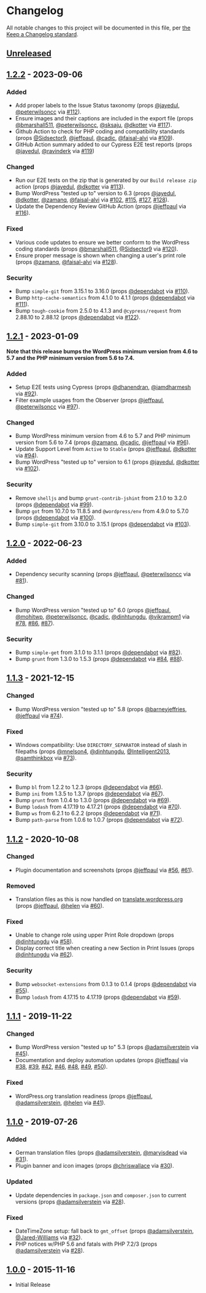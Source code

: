 # Changelog

All notable changes to this project will be documented in this file, per [the Keep a Changelog standard](http://keepachangelog.com/).

## [Unreleased]

## [1.2.2] - 2023-09-06
### Added
- Add proper labels to the Issue Status taxonomy (props [@jayedul](https://github.com/jayedul), [@peterwilsoncc](https://github.com/peterwilsoncc) via [#112](https://github.com/10up/eight-day-week/pull/112)).
- Ensure images and their captions are included in the export file (props [@bmarshall511](https://github.com/bmarshall511), [@peterwilsoncc](https://github.com/peterwilsoncc), [@sksaju](https://github.com/sksaju), [@dkotter](https://github.com/dkotter) via [#117](https://github.com/10up/eight-day-week/pull/117)).
- Github Action to check for PHP coding and compatibility standards (props [@Sidsector9](https://github.com/Sidsector9), [@jeffpaul](https://github.com/jeffpaul), [@cadic](https://github.com/cadic), [@faisal-alvi](https://github.com/faisal-alvi) via [#109](https://github.com/10up/eight-day-week/pull/109)).
- GitHub Action summary added to our Cypress E2E test reports (props [@jayedul](https://github.com/jayedul), [@ravinderk](https://github.com/ravinderk) via [#119](https://github.com/10up/eight-day-week/pull/119))

### Changed
- Run our E2E tests on the zip that is generated by our `Build release zip` action (props [@jayedul](https://github.com/jayedul), [@dkotter](https://github.com/dkotter) via [#113](https://github.com/10up/eight-day-week/pull/113)).
- Bump WordPress "tested up to" version to 6.3 (props [@jayedul](https://github.com/jayedul), [@dkotter](https://github.com/dkotter), [@zamanq](https://github.com/zamanq), [@faisal-alvi](https://github.com/faisal-alvi) via [#102](https://github.com/10up/eight-day-week/pull/102), [#115](https://github.com/10up/eight-day-week/pull/115), [#127](https://github.com/10up/eight-day-week/pull/127), [#128](https://github.com/10up/eight-day-week/pull/128)).
- Update the Dependency Review GitHub Action (props [@jeffpaul](https://github.com/jeffpaul) via [#116](https://github.com/10up/eight-day-week/pull/116)).

### Fixed
- Various code updates to ensure we better conform to the WordPress coding standards (props [@bmarshall511](https://github.com/bmarshall511), [@Sidsector9](https://github.com/Sidsector9) via [#120](https://github.com/10up/eight-day-week/pull/120)).
- Ensure proper message is shown when changing a user's print role (props [@zamanq](https://github.com/zamanq), [@faisal-alvi](https://github.com/faisal-alvi) via [#128](https://github.com/10up/eight-day-week/pull/128)).

### Security
- Bump `simple-git` from 3.15.1 to 3.16.0 (props [@dependabot](https://github.com/apps/dependabot) via [#110](https://github.com/10up/eight-day-week/pull/110)).
- Bump `http-cache-semantics` from 4.1.0 to 4.1.1 (props [@dependabot](https://github.com/apps/dependabot) via [#111](https://github.com/10up/eight-day-week/pull/111)).
- Bump `tough-cookie` from 2.5.0 to 4.1.3 and `@cypress/request` from 2.88.10 to 2.88.12 (props [@dependabot](https://github.com/apps/dependabot) via [#122](https://github.com/10up/eight-day-week/pull/122)).

## [1.2.1] - 2023-01-09
**Note that this release bumps the WordPress minimum version from 4.6 to 5.7 and the PHP minimum version from 5.6 to 7.4.**

### Added
- Setup E2E tests using Cypress (props [@dhanendran](https://github.com/dhanendran), [@iamdharmesh](https://github.com/iamdharmesh) via [#92](https://github.com/10up/eight-day-week/pull/92)).
- Filter example usages from the Observer (props [@jeffpaul](https://github.com/jeffpaul), [@peterwilsoncc](https://github.com/peterwilsoncc) via [#97](https://github.com/10up/eight-day-week/pull/97)).

### Changed
- Bump WordPress minimum version from 4.6 to 5.7 and PHP minimum version from 5.6 to 7.4 (props [@zamanq](https://github.com/zamanq), [@cadic](https://github.com/cadic), [@jeffpaul](https://github.com/jeffpaul) via [#96](https://github.com/10up/eight-day-week/pull/96)).
- Update Support Level from `Active` to `Stable` (props [@jeffpaul](https://github.com/jeffpaul), [@dkotter](https://github.com/dkotter) via [#94](https://github.com/10up/eight-day-week/pull/94)).
- Bump WordPress "tested up to" version to 6.1 (props [@jayedul](https://github.com/jayedul), [@dkotter](https://github.com/dkotter) via [#102](https://github.com/10up/eight-day-week/pull/102)).

### Security
- Remove `shelljs` and bump `grunt-contrib-jshint` from 2.1.0 to 3.2.0 (props [@dependabot](https://github.com/apps/dependabot) via [#99](https://github.com/10up/eight-day-week/pull/99)).
- Bump `got` from 10.7.0 to 11.8.5 and `@wordpress/env` from 4.9.0 to 5.7.0 (props [@dependabot](https://github.com/apps/dependabot) via [#100](https://github.com/10up/eight-day-week/pull/100)).
- Bump `simple-git` from 3.10.0 to 3.15.1 (props [@dependabot](https://github.com/apps/dependabot) via [#103](https://github.com/10up/eight-day-week/pull/103)).

## [1.2.0] - 2022-06-23
### Added
- Dependency security scanning (props [@jeffpaul](https://github.com/jeffpaul), [@peterwilsoncc](https://github.com/peterwilsoncc) via [#81](https://github.com/10up/eight-day-week/pull/81)).

### Changed
- Bump WordPress version "tested up to" 6.0 (props [@jeffpaul](https://github.com/jeffpaul), [@mohitwp](https://github.com/mohitwp), [@peterwilsoncc](https://github.com/peterwilsoncc), [@cadic](https://github.com/cadic), [@dinhtungdu](https://github.com/dinhtungdu), [@vikrampm1](https://github.com/vikrampm1) via [#78](https://github.com/10up/eight-day-week/pull/78), [#86](https://github.com/10up/eight-day-week/pull/86), [#87](https://github.com/10up/eight-day-week/pull/87)).

### Security
- Bump `simple-get` from 3.1.0 to 3.1.1 (props [@dependabot](https://github.com/apps/dependabot) via [#82](https://github.com/10up/eight-day-week/pull/82)).
- Bump `grunt` from 1.3.0 to 1.5.3 (props [@dependabot](https://github.com/apps/dependabot) via [#84](https://github.com/10up/eight-day-week/pull/84), [#88](https://github.com/10up/eight-day-week/pull/88)).

## [1.1.3] - 2021-12-15
### Changed
- Bump WordPress version "tested up to" 5.8 (props [@barneyjeffries](https://github.com/barneyjeffries), [@jeffpaul](https://github.com/jeffpaul) via [#74](https://github.com/10up/eight-day-week/pull/74)).

### Fixed
- Windows compatibility: Use `DIRECTORY_SEPARATOR` instead of slash in filepaths (props [@mnelson4](https://github.com/mnelson4), [@dinhtungdu](https://github.com/dinhtungdu), [@Intelligent2013](https://github.com/Intelligent2013), [@samthinkbox](https://github.com/samthinkbox) via [#73](https://github.com/10up/eight-day-week/pull/73)).

### Security
- Bump `bl` from 1.2.2 to 1.2.3 (props [@dependabot](https://github.com/apps/dependabot) via [#66](https://github.com/10up/eight-day-week/pull/66)).
- Bump `ini` from 1.3.5 to 1.3.7 (props [@dependabot](https://github.com/apps/dependabot) via [#67](https://github.com/10up/eight-day-week/pull/67)).
- Bump `grunt` from 1.0.4 to 1.3.0 (props [@dependabot](https://github.com/apps/dependabot) via [#69](https://github.com/10up/eight-day-week/pull/69)).
- Bump `lodash` from 4.17.19 to 4.17.21 (props [@dependabot](https://github.com/apps/dependabot) via [#70](https://github.com/10up/eight-day-week/pull/70)).
- Bump `ws` from 6.2.1 to 6.2.2 (props [@dependabot](https://github.com/apps/dependabot) via [#71](https://github.com/10up/eight-day-week/pull/71)).
- Bump `path-parse` from 1.0.6 to 1.0.7 (props [@dependabot](https://github.com/apps/dependabot) via [#72](https://github.com/10up/eight-day-week/pull/72)).

## [1.1.2] - 2020-10-08
### Changed
- Plugin documentation and screenshots (props [@jeffpaul](https://github.com/jeffpaul) via [#56](https://github.com/10up/eight-day-week/pull/56), [#61](https://github.com/10up/eight-day-week/pull/61)).

### Removed
- Translation files as this is now handled on [translate.wordpress.org](https://translate.wordpress.org/projects/wp-plugins/eight-day-week-print-workflow/) (props [@jeffpaul](https://github.com/jeffpaul), [@helen](https://github.com/helen) via [#60](https://github.com/10up/eight-day-week/pull/60)).

### Fixed
- Unable to change role using upper Print Role dropdown (props [@dinhtungdu](https://github.com/dinhtungdu) via [#58](https://github.com/10up/eight-day-week/pull/58)).
- Display correct title when creating a new Section in Print Issues (props [@dinhtungdu](https://github.com/dinhtungdu) via [#62](https://github.com/10up/eight-day-week/pull/62)).

### Security
- Bump `websocket-extensions` from 0.1.3 to 0.1.4 (props [@dependabot](https://github.com/apps/dependabot) via [#55](https://github.com/10up/eight-day-week/pull/55)).
- Bump `lodash` from 4.17.15 to 4.17.19 (props [@dependabot](https://github.com/apps/dependabot) via [#59](https://github.com/10up/eight-day-week/pull/59)).

## [1.1.1] - 2019-11-22
### Changed
- Bump WordPress version "tested up to" 5.3 (props [@adamsilverstein](https://github.com/adamsilverstein) via [#45](https://github.com/10up/eight-day-week/pull/45)).
- Documentation and deploy automation updates (props [@jeffpaul](https://github.com/jeffpaul) via [#38](https://github.com/10up/eight-day-week/pull/38), [#39](https://github.com/10up/eight-day-week/pull/39), [#42](https://github.com/10up/eight-day-week/pull/42), [#46](https://github.com/10up/eight-day-week/pull/46), [#48](https://github.com/10up/eight-day-week/pull/48), [#49](https://github.com/10up/eight-day-week/pull/49), [#50](https://github.com/10up/eight-day-week/pull/50)).

### Fixed
- WordPress.org translation readiness (props [@jeffpaul](https://github.com/jeffpaul), [@adamsilverstein](https://github.com/adamsilverstein), [@helen](https://github.com/helen) via [#41](https://github.com/10up/eight-day-week/pull/41)).

## [1.1.0] - 2019-07-26
### Added
- German translation files (props [@adamsilverstein](https://github.com/adamsilverstein), [@maryisdead](https://github.com/maryisdead) via [#31](https://github.com/10up/eight-day-week/pull/31)).
- Plugin banner and icon images (props [@chriswallace](https://github.com/chriswallace) via [#30](https://github.com/10up/eight-day-week/pull/30)).

### Updated
- Update dependencies in `package.json` and `composer.json` to current versions (props [@adamsilverstein](https://github.com/adamsilverstein) via [#28](https://github.com/10up/eight-day-week/pull/28)).

### Fixed
- DateTimeZone setup: fall back to `gmt_offset` (props [@adamsilverstein](https://github.com/adamsilverstein), [@Jared-Williams](https://github.com/Jared-Williams) via [#32](https://github.com/10up/eight-day-week/pull/32)).
- PHP notices w/PHP 5.6 and fatals with PHP 7.2/3 (props [@adamsilverstein](https://github.com/adamsilverstein) via [#28](https://github.com/10up/eight-day-week/pull/28)).

## [1.0.0] - 2015-11-16
- Initial Release

[Unreleased]: https://github.com/10up/eight-day-week/compare/trunk...develop
[1.2.2]: https://github.com/10up/eight-day-week/compare/1.2.1...1.2.2
[1.2.1]: https://github.com/10up/eight-day-week/compare/1.2.0...1.2.1
[1.2.0]: https://github.com/10up/eight-day-week/compare/1.1.3...1.2.0
[1.1.3]: https://github.com/10up/eight-day-week/compare/1.1.2...1.1.3
[1.1.2]: https://github.com/10up/eight-day-week/compare/1.1.1...1.1.2
[1.1.1]: https://github.com/10up/eight-day-week/compare/1.1.0...1.1.1
[1.1.0]: https://github.com/10up/eight-day-week/compare/9057a7f...1.1.0
[1.0.0]: https://github.com/10up/eight-day-week/commit/9057a7f310068676ef8a15e0ba0a395273f1cb98
